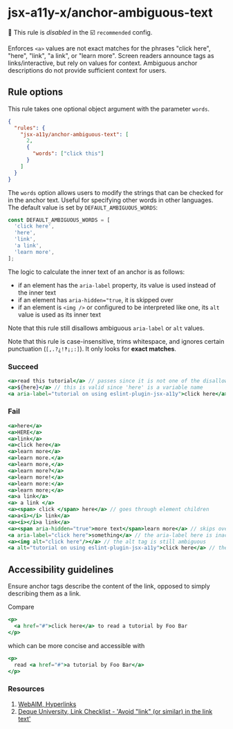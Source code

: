 # jsx-a11y-x/anchor-ambiguous-text

🚫 This rule is _disabled_ in the ☑️ `recommended` config.

<!-- end auto-generated rule header -->

Enforces `<a>` values are not exact matches for the phrases "click here", "here", "link", "a link", or "learn more". Screen readers announce tags as links/interactive, but rely on values for context. Ambiguous anchor descriptions do not provide sufficient context for users.

## Rule options

This rule takes one optional object argument with the parameter `words`.

```json
{
  "rules": {
    "jsx-a11y/anchor-ambiguous-text": [
      2,
      {
        "words": ["click this"]
      }
    ]
  }
}
```

The `words` option allows users to modify the strings that can be checked for in the anchor text. Useful for specifying other words in other languages. The default value is set by `DEFAULT_AMBIGUOUS_WORDS`:

```js
const DEFAULT_AMBIGUOUS_WORDS = [
  'click here',
  'here',
  'link',
  'a link',
  'learn more',
];
```

The logic to calculate the inner text of an anchor is as follows:

- if an element has the `aria-label` property, its value is used instead of the inner text
- if an element has `aria-hidden="true`, it is skipped over
- if an element is `<img />` or configured to be interpreted like one, its `alt` value is used as its inner text

Note that this rule still disallows ambiguous `aria-label` or `alt` values.

Note that this rule is case-insensitive, trims whitespace, and ignores certain punctuation (`[,.?¿!‽¡;:]`). It only looks for **exact matches**.

### Succeed

```jsx
<a>read this tutorial</a> // passes since it is not one of the disallowed words
<a>${here}</a> // this is valid since 'here' is a variable name
<a aria-label="tutorial on using eslint-plugin-jsx-a11y">click here</a> // the aria-label supersedes the inner text
```

### Fail

```jsx
<a>here</a>
<a>HERE</a>
<a>link</a>
<a>click here</a>
<a>learn more</a>
<a>learn more.</a>
<a>learn more,</a>
<a>learn more?</a>
<a>learn more!</a>
<a>learn more:</a>
<a>learn more;</a>
<a>a link</a>
<a> a link </a>
<a><span> click </span> here</a> // goes through element children
<a>a<i></i> link</a>
<a><i></i>a link</a>
<a><span aria-hidden="true">more text</span>learn more</a> // skips over elements with aria-hidden=true
<a aria-label="click here">something</a> // the aria-label here is inaccessible
<a><img alt="click here"/></a> // the alt tag is still ambiguous
<a alt="tutorial on using eslint-plugin-jsx-a11y">click here</a> // the alt tag is only parsed on img
```

## Accessibility guidelines

Ensure anchor tags describe the content of the link, opposed to simply describing them as a link.

Compare

```jsx
<p>
  <a href="#">click here</a> to read a tutorial by Foo Bar
</p>
```

which can be more concise and accessible with

```jsx
<p>
  read <a href="#">a tutorial by Foo Bar</a>
</p>
```

### Resources

1. [WebAIM, Hyperlinks](https://webaim.org/techniques/hypertext/)
2. [Deque University, Link Checklist - 'Avoid "link" (or similar) in the link text'](https://dequeuniversity.com/checklists/web/links)

